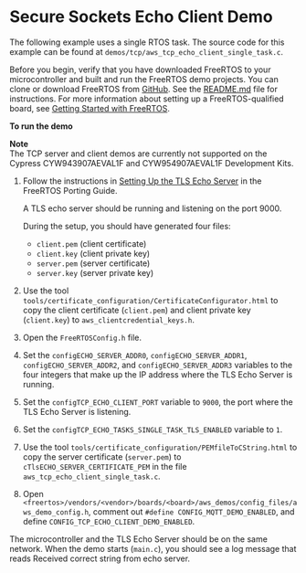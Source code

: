 # Secure Sockets Echo Client Demo<a name="secure-sockets-demo"></a>

The following example uses a single RTOS task\. The source code for this example can be found at `demos/tcp/aws_tcp_echo_client_single_task.c`\.

Before you begin, verify that you have downloaded FreeRTOS to your microcontroller and built and run the FreeRTOS demo projects\. You can clone or download FreeRTOS from [GitHub](https://github.com/aws/amazon-freertos)\. See the [README\.md](https://github.com/aws/amazon-freertos/blob/master/README.md) file for instructions\. For more information about setting up a FreeRTOS\-qualified board, see [Getting Started with FreeRTOS](https://docs.aws.amazon.com/freertos/latest/userguide/freertos-getting-started.html)\.

**To run the demo**

**Note**  
The TCP server and client demos are currently not supported on the Cypress CYW943907AEVAL1F and CYW954907AEVAL1F Development Kits\.

1. Follow the instructions in [Setting Up the TLS Echo Server](https://docs.aws.amazon.com/freertos/latest/portingguide/tls-echo-server.html) in the FreeRTOS Porting Guide\.

   A TLS echo server should be running and listening on the port 9000\.

   During the setup, you should have generated four files:
   + `client.pem` \(client certificate\)
   + `client.key` \(client private key\)
   + `server.pem` \(server certificate\)
   + `server.key` \(server private key\)

1. Use the tool `tools/certificate_configuration/CertificateConfigurator.html` to copy the client certificate \(`client.pem`\) and client private key \(`client.key`\) to `aws_clientcredential_keys.h`\.

1. Open the `FreeRTOSConfig.h` file\.

1. Set the `configECHO_SERVER_ADDR0`, `configECHO_SERVER_ADDR1`, `configECHO_SERVER_ADDR2`, and `configECHO_SERVER_ADDR3` variables to the four integers that make up the IP address where the TLS Echo Server is running\.

1. Set the `configTCP_ECHO_CLIENT_PORT` variable to `9000`, the port where the TLS Echo Server is listening\.

1. Set the `configTCP_ECHO_TASKS_SINGLE_TASK_TLS_ENABLED` variable to `1`\.

1. Use the tool `tools/certificate_configuration/PEMfileToCString.html` to copy the server certificate \(`server.pem`\) to `cTlsECHO_SERVER_CERTIFICATE_PEM` in the file `aws_tcp_echo_client_single_task.c`\.

1.  Open `<freertos>/vendors/<vendor>/boards/<board>/aws_demos/config_files/aws_demo_config.h`, comment out `#define CONFIG_MQTT_DEMO_ENABLED`, and define `CONFIG_TCP_ECHO_CLIENT_DEMO_ENABLED`\.

The microcontroller and the TLS Echo Server should be on the same network\. When the demo starts \(`main.c`\), you should see a log message that reads Received correct string from echo server\.